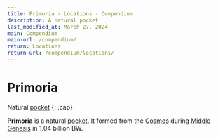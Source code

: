 ```yaml
---
title: Primoria - Locations - Compendium
description: A natural pocket
last_modified_at: March 27, 2024
main: Compendium
main-url: /compendium/
return: Locations
return-url: /compendium/locations/
---
```


# Primoria
Natural [pocket](/compendium/locations/pocket/)
{: .cap}

**Primoria** is a natural [pocket](/compendium/locations/pocket/). It formed from the [Cosmos](/compendium/locations/cosmos/) during [Middle Genesis](/compendium/events/genesis/#middle-genesis) in 1.04 billion BW.